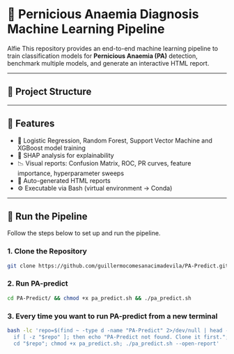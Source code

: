 # 🧬 Pernicious Anaemia Diagnosis Machine Learning Pipeline
Alfie
This repository provides an end-to-end machine learning pipeline to train classification models for **Pernicious Anaemia (PA)** detection, benchmark multiple models, and generate an interactive HTML report.

---

## 📁 Project Structure

---

## 🚀 Features

- 🤖 Logistic Regression, Random Forest, Support Vector Machine and XGBoost model training
- 🧠 SHAP analysis for explainability 
- 📉 Visual reports: Confusion Matrix, ROC, PR curves, feature importance, hyperparameter sweeps
- 📄 Auto-generated HTML reports
- ⚙️ Executable via Bash (virtual environment -> Conda)

---

## 🚀 Run the Pipeline 

Follow the steps below to set up and run the pipeline.

### 1. Clone the Repository

```bash
git clone https://github.com/guillermocomesanacimadevila/PA-Predict.git
```

### 2. Run PA-predict

```bash
cd PA-Predict/ && chmod +x pa_predict.sh && ./pa_predict.sh
```

### 3. Every time you want to run PA-predict from a new terminal

```bash
bash -lc 'repo=$(find ~ -type d -name "PA-Predict" 2>/dev/null | head -n1); \
  if [ -z "$repo" ]; then echo "PA-Predict not found. Clone it first."; exit 1; fi; \
  cd "$repo"; chmod +x pa_predict.sh; ./pa_predict.sh --open-report'
```



